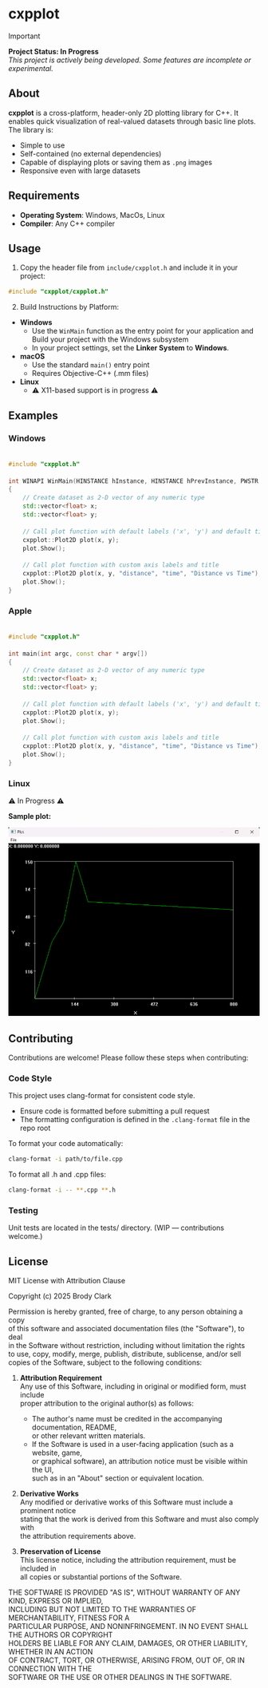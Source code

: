 # cxpplot

> [!IMPORTANT]
> **Project Status: In Progress**
> <br>
> _This project is actively being developed. Some features are incomplete or experimental._

## About

**cxpplot** is a cross-platform, header-only 2D plotting library for C++. It enables quick visualization of real-valued datasets through basic line plots. The library is:

- Simple to use
- Self-contained (no external dependencies)
- Capable of displaying plots or saving them as `.png` images
- Responsive even with large datasets

## Requirements

- **Operating System**: Windows, MacOs, Linux
- **Compiler**: Any C++ compiler

## Usage

1. Copy the header file from `include/cxpplot.h` and include it in your project:
```cpp
#include "cxpplot/cxpplot.h"
```

2. Build Instructions by Platform:

- **Windows**
    - Use the `WinMain` function as the entry point for your application and Build your project with the Windows subsystem
    - In your project settings, set the **Linker System** to **Windows**.
- **macOS**
    - Use the standard `main()` entry point
    - Requires Objective-C++ (.mm files)
- **Linux**
    - ⚠️ X11-based support is in progress ⚠️

## Examples

### Windows

```cpp

#include "cxpplot.h"

int WINAPI WinMain(HINSTANCE hInstance, HINSTANCE hPrevInstance, PWSTR pCmdLine, int CmdShow)
{
    // Create dataset as 2-D vector of any numeric type
    std::vector<float> x;
    std::vector<float> y;

    // Call plot function with default labels ('x', 'y') and default title ('Plot')
    cxpplot::Plot2D plot(x, y);
    plot.Show();

    // Call plot function with custom axis labels and title
    cxpplot::Plot2D plot(x, y, "distance", "time", "Distance vs Time");
    plot.Show();
}

```

### Apple

```cpp

#include "cxpplot.h"

int main(int argc, const char * argv[])
{
    // Create dataset as 2-D vector of any numeric type
    std::vector<float> x;
    std::vector<float> y;

    // Call plot function with default labels ('x', 'y') and default title ('Plot')
    cxpplot::Plot2D plot(x, y);
    plot.Show();

    // Call plot function with custom axis labels and title
    cxpplot::Plot2D plot(x, y, "distance", "time", "Distance vs Time");
    plot.Show();
}

```

### Linux

⚠️ In Progress ⚠️

**Sample plot:**

!["Demo Screenshot"](docs/PlotDemo.png)

## Contributing

Contributions are welcome! Please follow these steps when contributing:

### Code Style

This project uses clang-format for consistent code style.

- Ensure code is formatted before submitting a pull request
- The formatting configuration is defined in the `.clang-format` file in the repo root

To format your code automatically:
```sh
clang-format -i path/to/file.cpp
```

To format all .h and .cpp files:

```sh
clang-format -i -- **.cpp **.h
```

### Testing

Unit tests are located in the tests/ directory. (WIP — contributions welcome.)

## License

MIT License with Attribution Clause  

Copyright (c) 2025 Brody Clark  

Permission is hereby granted, free of charge, to any person obtaining a copy  
of this software and associated documentation files (the "Software"), to deal  
in the Software without restriction, including without limitation the rights  
to use, copy, modify, merge, publish, distribute, sublicense, and/or sell  
copies of the Software, subject to the following conditions:  

1. **Attribution Requirement**  
   Any use of this Software, including in original or modified form, must include  
   proper attribution to the original author(s) as follows:  
   - The author's name must be credited in the accompanying documentation, README,  
     or other relevant written materials.  
   - If the Software is used in a user-facing application (such as a website, game,  
     or graphical software), an attribution notice must be visible within the UI,  
     such as in an "About" section or equivalent location.  

2. **Derivative Works**  
   Any modified or derivative works of this Software must include a prominent notice  
   stating that the work is derived from this Software and must also comply with  
   the attribution requirements above.  

3. **Preservation of License**  
   This license notice, including the attribution requirement, must be included in  
   all copies or substantial portions of the Software.  

THE SOFTWARE IS PROVIDED "AS IS", WITHOUT WARRANTY OF ANY KIND, EXPRESS OR IMPLIED,  
INCLUDING BUT NOT LIMITED TO THE WARRANTIES OF MERCHANTABILITY, FITNESS FOR A  
PARTICULAR PURPOSE, AND NONINFRINGEMENT. IN NO EVENT SHALL THE AUTHORS OR COPYRIGHT  
HOLDERS BE LIABLE FOR ANY CLAIM, DAMAGES, OR OTHER LIABILITY, WHETHER IN AN ACTION  
OF CONTRACT, TORT, OR OTHERWISE, ARISING FROM, OUT OF, OR IN CONNECTION WITH THE  
SOFTWARE OR THE USE OR OTHER DEALINGS IN THE SOFTWARE.  
